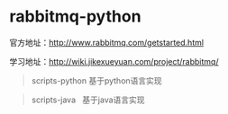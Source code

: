 # rabbitmq-python

官方地址：http://www.rabbitmq.com/getstarted.html

学习地址：http://wiki.jikexueyuan.com/project/rabbitmq/


>scripts-python  基于python语言实现

>scripts-java   基于java语言实现
